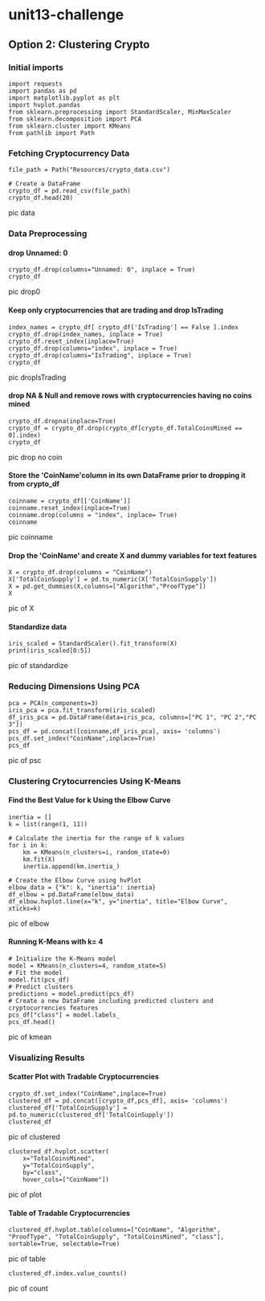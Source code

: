 # unit13-challenge

## Option 2: Clustering Crypto

###  Initial imports
```
import requests
import pandas as pd
import matplotlib.pyplot as plt
import hvplot.pandas
from sklearn.preprocessing import StandardScaler, MinMaxScaler
from sklearn.decomposition import PCA
from sklearn.cluster import KMeans
from pathlib import Path
```

### Fetching Cryptocurrency Data
```
file_path = Path("Resources/crypto_data.csv")

# Create a DataFrame
crypto_df = pd.read_csv(file_path)
crypto_df.head(20)
```
pic data

### Data Preprocessing

#### drop Unnamed: 0
```
crypto_df.drop(columns="Unnamed: 0", inplace = True)
crypto_df
```
pic drop0


#### Keep only cryptocurrencies that are trading and drop IsTrading
```
index_names = crypto_df[ crypto_df['IsTrading'] == False ].index
crypto_df.drop(index_names, inplace = True)
crypto_df.reset_index(inplace=True)
crypto_df.drop(columns="index", inplace = True)
crypto_df.drop(columns="IsTrading", inplace = True)
crypto_df
```
pic dropIsTrading

#### drop NA & Null and remove rows with cryptocurrencies having no coins mined
```
crypto_df.dropna(inplace=True)
crypto_df = crypto_df.drop(crypto_df[crypto_df.TotalCoinsMined == 0].index)
crypto_df
```
pic drop no coin

#### Store the 'CoinName'column in its own DataFrame prior to dropping it from crypto_df
```
coinname = crypto_df[['CoinName']]
coinname.reset_index(inplace=True)
coinname.drop(columns = "index", inplace= True)
coinname
```
pic coinname

#### Drop the 'CoinName' and create X and dummy variables for text features
```
X = crypto_df.drop(columns = "CoinName")
X['TotalCoinSupply'] = pd.to_numeric(X['TotalCoinSupply'])
X = pd.get_dummies(X,columns=["Algorithm","ProofType"])
X
```
pic of X

#### Standardize data
```
iris_scaled = StandardScaler().fit_transform(X)
print(iris_scaled[0:5])
```
pic of standardize

### Reducing Dimensions Using PCA
```
pca = PCA(n_components=3)
iris_pca = pca.fit_transform(iris_scaled)
df_iris_pca = pd.DataFrame(data=iris_pca, columns=["PC 1", "PC 2","PC 3"])
pcs_df = pd.concat([coinname,df_iris_pca], axis= 'columns')
pcs_df.set_index("CoinName",inplace=True)
pcs_df
```
pic of psc

### Clustering Crytocurrencies Using K-Means

#### Find the Best Value for k Using the Elbow Curve
```
inertia = []
k = list(range(1, 11))

# Calculate the inertia for the range of k values
for i in k:
    km = KMeans(n_clusters=i, random_state=0)
    km.fit(X)
    inertia.append(km.inertia_)

# Create the Elbow Curve using hvPlot
elbow_data = {"k": k, "inertia": inertia}
df_elbow = pd.DataFrame(elbow_data)
df_elbow.hvplot.line(x="k", y="inertia", title="Elbow Curve", xticks=k)
```
pic of elbow

#### Running K-Means with k= 4
```
# Initialize the K-Means model
model = KMeans(n_clusters=4, random_state=5)
# Fit the model
model.fit(pcs_df)
# Predict clusters
predictions = model.predict(pcs_df)
# Create a new DataFrame including predicted clusters and cryptocurrencies features
pcs_df["class"] = model.labels_
pcs_df.head()
```
pic of kmean

### Visualizing Results

#### Scatter Plot with Tradable Cryptocurrencies
```
crypto_df.set_index("CoinName",inplace=True)
clustered_df = pd.concat([crypto_df,pcs_df], axis= 'columns')
clustered_df['TotalCoinSupply'] = pd.to_numeric(clustered_df['TotalCoinSupply'])
clustered_df
```
pic of clustered
```
clustered_df.hvplot.scatter(
    x="TotalCoinsMined",
    y="TotalCoinSupply",
    by="class",
    hover_cols=["CoinName"])
```
pic of plot

#### Table of Tradable Cryptocurrencies
```
clustered_df.hvplot.table(columns=["CoinName", "Algorithm", "ProofType", "TotalCoinSupply", "TotalCoinsMined", "class"], sortable=True, selectable=True)
```
pic of table
```
clustered_df.index.value_counts()
```
pic of count





